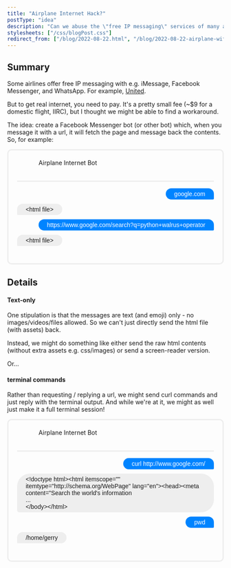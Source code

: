 ```yaml
---
title: "Airplane Internet Hack?"
postType: "idea"
description: "Can we abuse the \"free IP messaging\" services of many airlines to get rudimentary internet access?"
stylesheets: ["/css/blogPost.css"]
redirect_from: ["/blog/2022-08-22.html", "/blog/2022-08-22-airplane-wifi.html"]
---
```


<!-- from https://stackoverflow.com/a/42257283/9151520 -->
<style>
  div.chatbox {
    /* background-color: #fff; */
    border: solid #eee;
    margin: 0;
    padding: 20px;
    border-radius: 10px;
  }

  div.chatbox::before {
    height: 40px;
    content: "Airplane Internet Bot";
    display: inline-block;
    border-bottom: solid #eee;
    margin: 0 0 10px 0;
    padding-left: 50px;
    padding-bottom: 10px;
    width: calc(100% - 50px);
    background: url("images/avatar.png");
    background-size: 40px;
    background-repeat: no-repeat;
  }

  div.chatbox::after {
    /* aspect-ratio: 1754/104; */
    aspect-ratio: 1754/87;
    content: "";
    display: inline-block;
    margin: 10px -20px -20px -20px;
    width: calc(100% + 40px);
    background: url("images/fb_bottom.png");
    background-size: cover;
    background-repeat: no-repeat;
  }

  ul.chatbox{
    list-style: none;
    margin: 0;
    padding: 0;
  }

  .him, .me {
    display:inline-block;
    clear: both;
    margin-top: 5px;
    padding: 5px 20px;
    border-radius: 30px;
    margin-bottom: 5px;
    font-family: Helvetica, Arial, sans-serif;
  }

  .chatbox a { color: inherit; }

  .him{
    background: #eee;
    float: left;
    border-bottom-left-radius: 5px;
  }

  .me{
    float: right;
    background: #0084ff;
    color: #fff;
    border-bottom-right-radius: 5px;
  }
</style>

## Summary

Some airlines offer free IP messaging with e.g. iMessage, Facebook Messenger, and WhatsApp.  For example, [United](https://onemileatatime.com/news/united-airlines-free-inflight-messaging/).

But to get real internet, you need to pay.  It's a pretty small fee (~$9 for a domestic flight, IIRC), but I thought we might be able to find a workaround.

The idea: create a Facebook Messenger bot (or other bot) which, when you message it with a url, it will fetch the page and message back the contents.  So, for example:

<div class="chatbox">
<ul class="chatbox">
  <li class="me"> google.com  </li>
  <li class="him"> &lt;html file&gt;  </li>
  <li class="me"> https://www.google.com/search?q=python+walrus+operator  </li>
  <li class="him"> &lt;html file&gt;  </li>
</ul>
<div style="clear:both; margin:0;"> </div>
</div>


## Details

#### Text-only
One stipulation is that the messages are text (and emoji) only - no images/videos/files allowed.  So we can't just directly send the html file (with assets) back.

Instead, we might do something like either send the raw html contents (without extra assets e.g. css/images) or send a screen-reader version.

Or...

#### terminal commands
Rather than requesting / replying a url, we might send curl commands and just reply with the terminal output.  And while we're at it, we might as well just make it a full terminal session!

<div class="chatbox">
<ul class="chatbox">
  <li class="me"> curl http://www.google.com/  </li>
  <li class="him"> &lt;!doctype html&gt;&lt;html itemscope=&quot;&quot; itemtype=&quot;http://schema.org/WebPage&quot; lang=&quot;en&quot;&gt;&lt;head&gt;&lt;meta content=&quot;Search the world's information <br />...<br />  &lt;/body&gt;&lt;/html&gt; </li>
  <li class="me"> pwd </li>
  <li class="him"> /home/gerry </li>
</ul>
<div style="clear:both; margin:0;"> </div>
</div>

